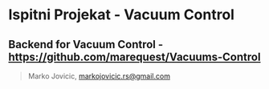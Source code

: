 # Ispitni Projekat - Vacuum Control

## Backend for Vacuum Control - https://github.com/marequest/Vacuums-Control

> Marko Jovicic, markojovicic.rs@gmail.com
